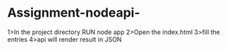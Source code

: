 # Assignment-nodeapi-

1>In the project directory RUN node app
2>Open the index.html
3>fill the entries
4>api will render result in JSON
